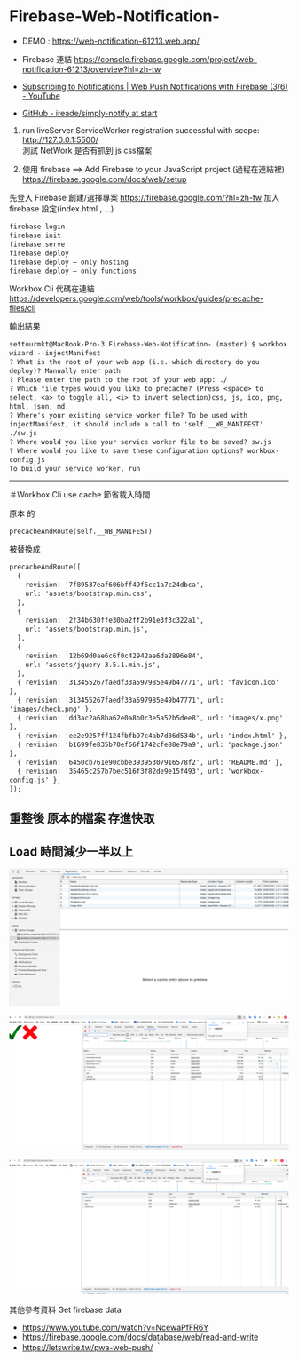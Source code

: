# Firebase-Web-Notification-

* DEMO : https://web-notification-61213.web.app/


* Firebase 連結 https://console.firebase.google.com/project/web-notification-61213/overview?hl=zh-tw

* [Subscribing to Notifications | Web Push Notifications with Firebase (3/6) - YouTube](https://www.youtube.com/watch?v=a50fz6oiLCQ&list=PLGVwFLT24VFq3ZTcakcpByFhe1ex1BPuN&index=3)

* [GitHub - ireade/simply-notify at start](https://github.com/ireade/simply-notify/tree/start)


1. run liveServer 
ServiceWorker registration successful with scope:  http://127.0.0.1:5500/
<br />測試 NetWork 是否有抓到 js css檔案

2. 使用 firebase ==> Add Firebase to your JavaScript project (過程在連結裡)
https://firebase.google.com/docs/web/setup

先登入 Firebase 創建/選擇專案
https://firebase.google.com/?hl=zh-tw
加入firebase 設定(index.html , ...)
```
firebase login
firebase init
firebase serve
firebase deploy
firebase deploy — only hosting
firebase deploy — only functions
```
<!-- 目前deploy 路徑是 public -->


Workbox Cli 代碼在連結
https://developers.google.com/web/tools/workbox/guides/precache-files/cli

輸出結果
```
settourmkt@MacBook-Pro-3 Firebase-Web-Notification- (master) $ workbox wizard --injectManifest
? What is the root of your web app (i.e. which directory do you deploy)? Manually enter path
? Please enter the path to the root of your web app: ./
? Which file types would you like to precache? (Press <space> to select, <a> to toggle all, <i> to invert selection)css, js, ico, png, html, json, md
? Where's your existing service worker file? To be used with injectManifest, it should include a call to 'self.__WB_MANIFEST' ./sw.js
? Where would you like your service worker file to be saved? sw.js
? Where would you like to save these configuration options? workbox-config.js
To build your service worker, run

```
---------------------------

＃Workbox Cli use  cache 節省載入時間

原本 的 
```
precacheAndRoute(self.__WB_MANIFEST)
```

被替換成
```
precacheAndRoute([
  {
    revision: '7f89537eaf606bff49f5cc1a7c24dbca',
    url: 'assets/bootstrap.min.css',
  },
  {
    revision: '2f34b630ffe30ba2ff2b91e3f3c322a1',
    url: 'assets/bootstrap.min.js',
  },
  {
    revision: '12b69d0ae6c6f0c42942ae6da2896e84',
    url: 'assets/jquery-3.5.1.min.js',
  },
  { revision: '313455267faedf33a597985e49b47771', url: 'favicon.ico' },
  { revision: '313455267faedf33a597985e49b47771', url: 'images/check.png' },
  { revision: 'dd3ac2a68ba62e0a8b0c3e5a52b5dee8', url: 'images/x.png' },
  { revision: 'ee2e9257ff124fbfb97c4ab7d86d534b', url: 'index.html' },
  { revision: 'b1699fe835b70ef66f1742cfe88e79a9', url: 'package.json' },
  { revision: '6450cb761e90cbbe39395307916578f2', url: 'README.md' },
  { revision: '35465c257b7bec516f3f82de9e15f493', url: 'workbox-config.js' },
]);
```

## 重整後 原本的檔案 存進快取
## Load 時間減少一半以上

![Application01](public/images/Application01.png)

![NetWork01](public/images/NetWork01.png)

![NetWork02](public/images/NetWork02.png)


其他參考資料
Get firebase data
* https://www.youtube.com/watch?v=NcewaPfFR6Y
* https://firebase.google.com/docs/database/web/read-and-write
* https://letswrite.tw/pwa-web-push/
｀
